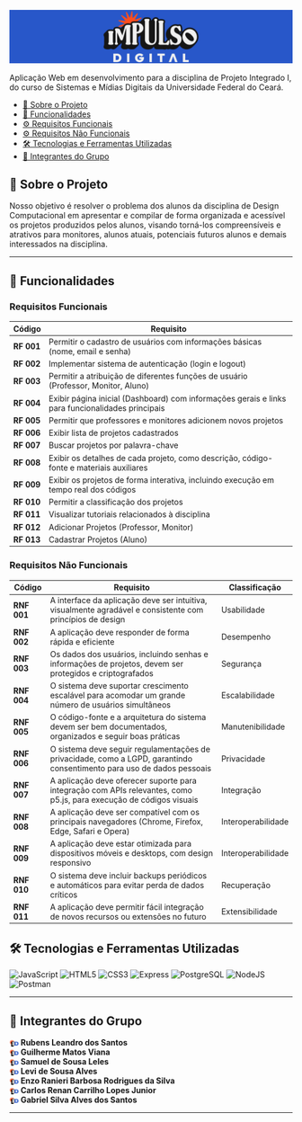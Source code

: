 

![CAPA](public/logos/idbanner.png)

Aplicação Web em desenvolvimento para a disciplina de Projeto Integrado I, do curso de Sistemas e Mídias Digitais da Universidade Federal do Ceará.

- [📝 Sobre o Projeto](#-sobre-o-projeto)
- [🎯 Funcionalidades](#-funcionalidades)
- [⚙️ Requisitos Funcionais](#requisitos-funcionais)
- [⚙️ Requisitos Não Funcionais](#requisitos-não-funcionais)
- [🛠️ Tecnologias e Ferramentas Utilizadas](#️-tecnologias-e-ferramentas-utilizadas)
- [👥 Integrantes do Grupo](#-integrantes-do-grupo)



## 📝 Sobre o Projeto

Nosso objetivo é resolver o problema dos alunos da disciplina de Design Computacional em apresentar e compilar de forma organizada e acessível os projetos produzidos pelos alunos, visando torná-los compreensíveis e atrativos para monitores, alunos atuais, potenciais futuros alunos e demais interessados na disciplina.

---



## 🎯 Funcionalidades

### Requisitos Funcionais

| Código   | Requisito                                                 |
|----------|--------------------------------------------------------   |
| **RF 001** | Permitir o cadastro de usuários com informações básicas (nome, email e senha)                   |
| **RF 002** | Implementar sistema de autenticação (login e logout)                                            |
| **RF 003** | Permitir a atribuição de diferentes funções de usuário (Professor, Monitor, Aluno)              |
| **RF 004** | Exibir página inicial (Dashboard) com informações gerais e links para funcionalidades principais|
| **RF 005** | Permitir que professores e monitores adicionem novos projetos                                   |
| **RF 006** | Exibir lista de projetos cadastrados                                                            |
| **RF 007** | Buscar projetos por palavra-chave                                                               |
| **RF 008** | Exibir os detalhes de cada projeto, como descrição, código-fonte e materiais auxiliares         |
| **RF 009** | Exibir os projetos de forma interativa, incluindo execução em tempo real dos códigos            |
| **RF 010** | Permitir a classificação dos projetos                                                           |
| **RF 011** | Visualizar tutoriais relacionados à disciplina                                                  |
| **RF 012** | Adicionar Projetos (Professor, Monitor)                                                         | 
| **RF 013** | Cadastrar Projetos (Aluno)                                                                      | 



### Requisitos Não Funcionais

| Código   | Requisito                                              | Classificação |
|----------|--------------------------------------------------------|---------------|
| **RNF 001** | A interface da aplicação deve ser intuitiva, visualmente agradável e consistente com princípios de design        | Usabilidade |
| **RNF 002** | A aplicação deve responder de forma rápida e eficiente                                                           | Desempenho |
| **RNF 003** | Os dados dos usuários, incluindo senhas e informações de projetos, devem ser protegidos e criptografados         | Segurança |
| **RNF 004** | O sistema deve suportar crescimento escalável para acomodar um grande número de usuários simultâneos             | Escalabilidade |
| **RNF 005** | O código-fonte e a arquitetura do sistema devem ser bem documentados, organizados e seguir boas práticas         | Manutenibilidade |
| **RNF 006** | O sistema deve seguir regulamentações de privacidade, como a LGPD, garantindo consentimento para uso de dados pessoais | Privacidade |
| **RNF 007** | A aplicação deve oferecer suporte para integração com APIs relevantes, como p5.js, para execução de códigos visuais    | Integração |
| **RNF 008** | A aplicação deve ser compatível com os principais navegadores (Chrome, Firefox, Edge, Safari e Opera)            |Interoperabilidade|
| **RNF 009** | A aplicação deve estar otimizada para dispositivos móveis e desktops, com design responsivo                      | Interoperabilidade|
| **RNF 010** | O sistema deve incluir backups periódicos e automáticos para evitar perda de dados críticos                      | Recuperação|
| **RNF 011** | A aplicação deve permitir fácil integração de novos recursos ou extensões no futuro                              | Extensibilidade|


## 🛠️ Tecnologias e Ferramentas Utilizadas

![JavaScript](https://img.shields.io/badge/JavaScript-F7DF1E?style=for-the-badge&logo=javascript&logoColor=black)
![HTML5](https://img.shields.io/badge/HTML5-E34F26?style=for-the-badge&logo=html5&logoColor=white)
![CSS3](https://img.shields.io/badge/CSS3-1572B6?style=for-the-badge&logo=css3&logoColor=white)
![Express](https://img.shields.io/badge/express.js-%23404d59.svg?style=for-the-badge&logo=express&logoColor=%2361DAFB)
![PostgreSQL](https://img.shields.io/badge/PostgreSQL-000?style=for-the-badge&logo=postgresql)
![NodeJS](https://img.shields.io/badge/node.js-6DA55F?style=for-the-badge&logo=node.js&logoColor=white)
![Postman](https://img.shields.io/badge/Postman-FF6C37.svg?style=for-the-badge&logo=Postman&logoColor=white)



---

## 👥 Integrantes do Grupo


<img src="public/logos/favicon.png" alt="ICONE" width="16" style="vertical-align: middle;">  **Rubens Leandro dos Santos** <br>
<img src="public/logos/favicon.png" alt="ICONE" width="16" style="vertical-align: middle;">  **Guilherme Matos Viana** <br>
<img src="public/logos/favicon.png" alt="ICONE" width="16" style="vertical-align: middle;">  **Samuel de Sousa Leles** <br>
<img src="public/logos/favicon.png" alt="ICONE" width="16" style="vertical-align: middle;">  **Levi de Sousa Alves** <br>
<img src="public/logos/favicon.png" alt="ICONE" width="16" style="vertical-align: middle;">  **Enzo Ranieri Barbosa Rodrigues da Silva** <br>
<img src="public/logos/favicon.png" alt="ICONE" width="16" style="vertical-align: middle;">  **Carlos Renan Carrilho Lopes Junior** <br>
<img src="public/logos/favicon.png" alt="ICONE" width="16" style="vertical-align: middle;">  **Gabriel Silva Alves dos Santos**


---
